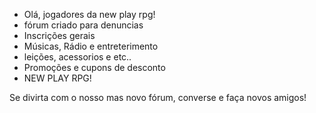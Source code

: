 - Olá, jogadores da new play rpg!
- fórum criado para denuncias
- Inscrições gerais
- Músicas, Rádio e entreterimento
- leições, acessorios e etc..
- Promoções e cupons de desconto
- NEW PLAY RPG!

Se divirta com o nosso mas novo fórum, converse e faça novos amigos!
